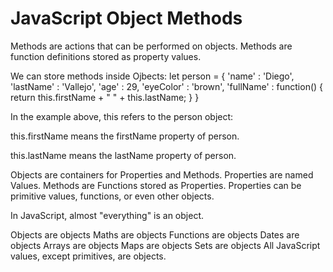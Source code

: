 
# JavaScript Object Methods
Methods are actions that can be performed on objects.
Methods are function definitions stored as property values.

We can store methods inside Ojbects:
let person = {
    'name' : 'Diego',
    'lastName' : 'Vallejo',
    'age' : 29, 
    'eyeColor' : 'brown',
    'fullName' : function() {
        return this.firstName + " " + this.lastName;
    }
}

In the example above, this refers to the person object:

this.firstName means the firstName property of person.

this.lastName means the lastName property of person.

Objects are containers for Properties and Methods.
Properties are named Values.
Methods are Functions stored as Properties.
Properties can be primitive values, functions, or even other objects.

In JavaScript, almost "everything" is an object.

Objects are objects
Maths are objects
Functions are objects
Dates are objects
Arrays are objects
Maps are objects
Sets are objects
All JavaScript values, except primitives, are objects.